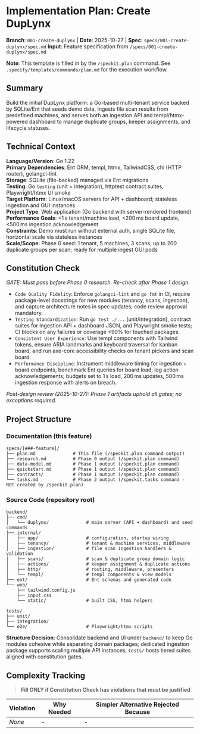 # Implementation Plan: Create DupLynx

**Branch**: `001-create-duplynx` | **Date**: 2025-10-27 | **Spec**: `specs/001-create-duplynx/spec.md`
**Input**: Feature specification from `/specs/001-create-duplynx/spec.md`

**Note**: This template is filled in by the `/speckit.plan` command. See `.specify/templates/commands/plan.md` for the execution workflow.

## Summary

Build the initial DupLynx platform: a Go-based multi-tenant service backed by SQLite/Ent that seeds demo data, ingests file scan results from predefined machines, and serves both an ingestion API and templ/htmx-powered dashboard to manage duplicate groups, keeper assignments, and lifecycle statuses.

## Technical Context

<!--
  ACTION REQUIRED: Replace the content in this section with the technical details
  for the project. The structure here is presented in advisory capacity to guide
  the iteration process.
-->

**Language/Version**: Go 1.22  
**Primary Dependencies**: Ent ORM, templ, htmx, TailwindCSS, chi (HTTP router), golangci-lint  
**Storage**: SQLite (file-backed) managed via Ent migrations  
**Testing**: Go `testing` (unit + integration), httptest contract suites, Playwright/htmx UI smoke  
**Target Platform**: Linux/macOS servers for API + dashboard; stateless ingestion and GUI instances  
**Project Type**: Web application (Go backend with server-rendered frontend)  
**Performance Goals**: <1 s tenant/machine load, <200 ms board update, <500 ms ingestion acknowledgement  
**Constraints**: Demo must run without external auth, single SQLite file, horizontal scale via stateless instances  
**Scale/Scope**: Phase 0 seed: 1 tenant, 5 machines, 3 scans, up to 200 duplicate groups per scan; ready for multiple ingest GUI pods

## Constitution Check

*GATE: Must pass before Phase 0 research. Re-check after Phase 1 design.*

- `Code Quality Fidelity`: Enforce `golangci-lint` and `go fmt` in CI, require package-level docstrings for new modules (tenancy, scans, ingestion), and capture architecture notes in spec updates; code review approval mandatory.
- `Testing Standardization`: Run `go test ./...` (unit/integration), contract suites for ingestion API + dashboard JSON, and Playwright smoke tests; CI blocks on any failures or coverage <90% for touched packages.
- `Consistent User Experience`: Use templ components with Tailwind tokens, ensure ARIA landmarks and keyboard traversal for kanban board, and run axe-core accessibility checks on tenant pickers and scan board.
- `Performance Discipline`: Instrument middleware timing for ingestion + board endpoints, benchmark Ent queries for board load, log action acknowledgements; budgets set to 1 s load, 200 ms updates, 500 ms ingestion response with alerts on breach.

_Post-design review (2025-10-27): Phase 1 artifacts uphold all gates; no exceptions required._

## Project Structure

### Documentation (this feature)

```text
specs/[###-feature]/
├── plan.md              # This file (/speckit.plan command output)
├── research.md          # Phase 0 output (/speckit.plan command)
├── data-model.md        # Phase 1 output (/speckit.plan command)
├── quickstart.md        # Phase 1 output (/speckit.plan command)
├── contracts/           # Phase 1 output (/speckit.plan command)
└── tasks.md             # Phase 2 output (/speckit.tasks command - NOT created by /speckit.plan)
```

### Source Code (repository root)
<!--
  ACTION REQUIRED: Replace the placeholder tree below with the concrete layout
  for this feature. Delete unused options and expand the chosen structure with
  real paths (e.g., apps/admin, packages/something). The delivered plan must
  not include Option labels.
-->

```text
backend/
├── cmd/
│   └── duplynx/              # main server (API + dashboard) and seed commands
├── internal/
│   ├── app/                  # configuration, startup wiring
│   ├── tenancy/              # tenant & machine services, middleware
│   ├── ingestion/            # file scan ingestion handlers & validation
│   ├── scans/                # scan & duplicate group domain logic
│   ├── actions/              # keeper assignment & duplicate actions
│   ├── http/                 # routing, middleware, presenters
│   └── templ/                # templ components & view models
├── ent/                      # Ent schemas and generated code
└── web/
    ├── tailwind.config.js
    ├── input.css
    └── static/               # built CSS, htmx helpers

tests/
├── unit/
├── integration/
└── e2e/                      # Playwright/htmx scripts
```

**Structure Decision**: Consolidate backend and UI under `backend/` to keep Go modules cohesive while separating domain packages; dedicated ingestion package supports scaling multiple API instances, `tests/` hosts tiered suites aligned with constitution gates.

## Complexity Tracking

> **Fill ONLY if Constitution Check has violations that must be justified**

| Violation | Why Needed | Simpler Alternative Rejected Because |
|-----------|------------|-------------------------------------|
| _None_ | - | - |
